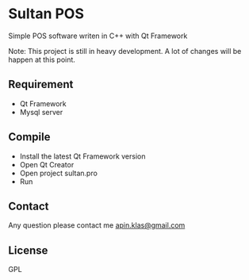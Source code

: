 # Sultan POS
Simple POS software writen in C++ with Qt Framework

Note: This project is still in heavy development. A lot of changes will be happen at this point.

## Requirement
* Qt Framework
* Mysql server

## Compile
* Install the latest Qt Framework version
* Open Qt Creator
* Open project sultan.pro
* Run

## Contact
Any question please contact me apin.klas@gmail.com

## License
GPL
